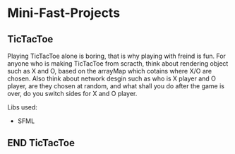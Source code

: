 # Mini-Fast-Projects 

## TicTacToe
Playing TicTacToe alone is boring, that is why playing with freind is fun.
For anyone who is making TicTacToe from scracth, think about rendering object such as X and O,
based on the arrayMap which cotains where X/O are chosen. Also think about network desgin such as who is X player and O player,
are they chosen at random, and what shall you do after the game is over, do you switch sides for X and O player.

Libs used: 
* SFML

## END TicTacToe
